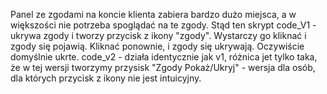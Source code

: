 Panel ze zgodami na koncie klienta zabiera bardzo dużo miejsca, a w większości nie potrzeba spoglądać na te zgody.
Stąd ten skrypt
code_V1 - ukrywa zgody i tworzy przycisk z ikony "zgody". Wystarczy go kliknać i zgody się pojawią. Kliknać ponownie, i zgody się ukrywają. Oczywiście domyślnie ukrte.
code_v2 - działa identycznie jak v1, różnica jet tylko taka, że w tej wersji tworzymy przysisk "Zgody Pokaż/Ukryj" - wersja dla osób, dla których przycisk z ikony nie jest intuicyjny.
